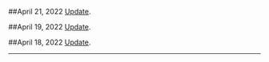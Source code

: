 ##April 21, 2022
[Update](https://imjeson.github.io/eth-feature-tracker/eip_info0401.html).


##April 19, 2022
[Update](https://imjeson.github.io/eth-feature-tracker/eip_info0401.html).


##April 18, 2022
[Update](https://imjeson.github.io/eth-feature-tracker/eip_info0401.html).



------------------
